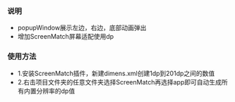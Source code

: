 ### 说明

- popupWindow展示左边，右边，底部动画弹出
- 增加ScreenMatch屏幕适配使用dp

### 使用方法
- 1.安装ScreenMatch插件，新建dimens.xml创建1dp到201dp之间的数值
- 2.右击项目文件夹的任意文件夹选择ScreenMatch再选择app即可自动生成所有内置分辨率的dp值
